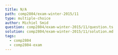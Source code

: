 ```yaml
---
title: N/A
path: comp2804/exam-winter-2015/11
type: multiple-choice
author: Michiel Smid
question: comp2804/exam-winter-2015/11/question.ts
solution: comp2804/exam-winter-2015/11/solution.md
tags:
  - comp2804
  - comp2804-exam
---
```

